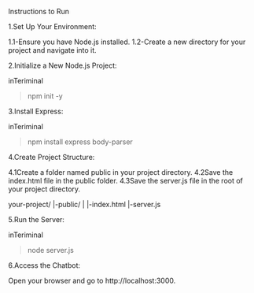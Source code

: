 Instructions to Run

1.Set Up Your Environment:

1.1-Ensure you have Node.js installed.
1.2-Create a new directory for your project and navigate into it.

2.Initialize a New Node.js Project:

inTeriminal
>npm init -y

3.Install Express:

inTeriminal
>npm install express body-parser

4.Create Project Structure:

4.1Create a folder named public in your project directory.
4.2Save the index.html file in the public folder.
4.3Save the server.js file in the root of your project directory.

your-project/
|-public/
|   |-index.html
|-server.js


5.Run the Server:

inTeriminal
>node server.js

6.Access the Chatbot:

Open your browser and go to http://localhost:3000.
